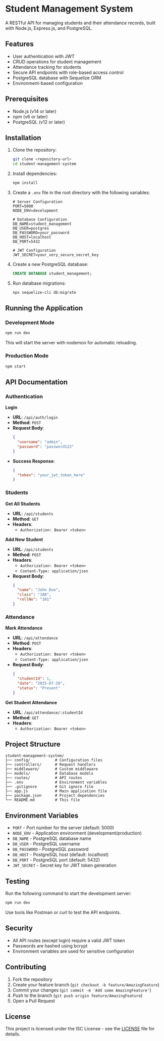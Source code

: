 # Student Management System

A RESTful API for managing students and their attendance records, built with Node.js, Express.js, and PostgreSQL.

## Features

- User authentication with JWT
- CRUD operations for student management
- Attendance tracking for students
- Secure API endpoints with role-based access control
- PostgreSQL database with Sequelize ORM
- Environment-based configuration

## Prerequisites

- Node.js (v14 or later)
- npm (v6 or later)
- PostgreSQL (v12 or later)

## Installation

1. Clone the repository:
   ```bash
   git clone <repository-url>
   cd student-management-system
   ```

2. Install dependencies:
   ```bash
   npm install
   ```

3. Create a `.env` file in the root directory with the following variables:
   ```env
   # Server Configuration
   PORT=5000
   NODE_ENV=development

   # Database Configuration
   DB_NAME=student_management
   DB_USER=postgres
   DB_PASSWORD=your_password
   DB_HOST=localhost
   DB_PORT=5432

   # JWT Configuration
   JWT_SECRET=your_very_secure_secret_key
   ```

4. Create a new PostgreSQL database:
   ```sql
   CREATE DATABASE student_management;
   ```

5. Run database migrations:
   ```bash
   npx sequelize-cli db:migrate
   ```

## Running the Application

### Development Mode
```bash
npm run dev
```
This will start the server with nodemon for automatic reloading.

### Production Mode
```bash
npm start
```

## API Documentation

### Authentication

**Login**
- **URL**: `/api/auth/login`
- **Method**: `POST`
- **Request Body**:
  ```json
  {
    "username": "admin",
    "password": "password123"
  }
  ```
- **Success Response**:
  ```json
  {
    "token": "your_jwt_token_here"
  }
  ```

### Students

**Get All Students**
- **URL**: `/api/students`
- **Method**: `GET`
- **Headers**:
  - `Authorization: Bearer <token>`

**Add New Student**
- **URL**: `/api/students`
- **Method**: `POST`
- **Headers**:
  - `Authorization: Bearer <token>`
  - `Content-Type: application/json`
- **Request Body**:
  ```json
  {
    "name": "John Doe",
    "class": "10A",
    "rollNo": "101"
  }
  ```

### Attendance

**Mark Attendance**
- **URL**: `/api/attendance`
- **Method**: `POST`
- **Headers**:
  - `Authorization: Bearer <token>`
  - `Content-Type: application/json`
- **Request Body**:
  ```json
  {
    "studentId": 1,
    "date": "2025-07-20",
    "status": "Present"
  }
  ```

**Get Student Attendance**
- **URL**: `/api/attendance/:studentId`
- **Method**: `GET`
- **Headers**:
  - `Authorization: Bearer <token>`

## Project Structure

```
student-management-system/
├── config/           # Configuration files
├── controllers/      # Request handlers
├── middleware/       # Custom middleware
├── models/           # Database models
├── routes/           # API routes
├── .env              # Environment variables
├── .gitignore        # Git ignore file
├── app.js            # Main application file
├── package.json      # Project dependencies
└── README.md         # This file
```

## Environment Variables

- `PORT` - Port number for the server (default: 5000)
- `NODE_ENV` - Application environment (development/production)
- `DB_NAME` - PostgreSQL database name
- `DB_USER` - PostgreSQL username
- `DB_PASSWORD` - PostgreSQL password
- `DB_HOST` - PostgreSQL host (default: localhost)
- `DB_PORT` - PostgreSQL port (default: 5432)
- `JWT_SECRET` - Secret key for JWT token generation

## Testing

Run the following command to start the development server:
```bash
npm run dev
```

Use tools like Postman or curl to test the API endpoints.

## Security

- All API routes (except login) require a valid JWT token
- Passwords are hashed using bcrypt
- Environment variables are used for sensitive configuration

## Contributing

1. Fork the repository
2. Create your feature branch (`git checkout -b feature/AmazingFeature`)
3. Commit your changes (`git commit -m 'Add some AmazingFeature'`)
4. Push to the branch (`git push origin feature/AmazingFeature`)
5. Open a Pull Request

## License

This project is licensed under the ISC License - see the [LICENSE](LICENSE) file for details.
#
